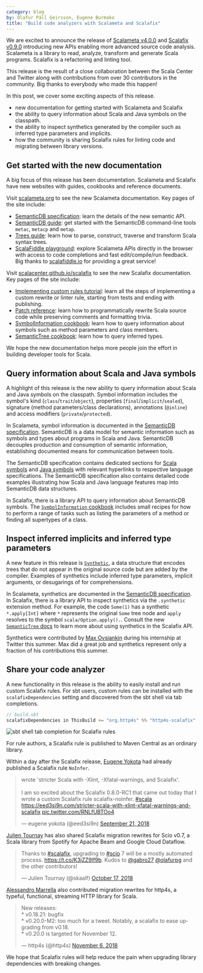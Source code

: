```yaml
---
category: blog
by: Ólafur Páll Geirsson, Eugene Burmako
title: "Build code analyzers with Scalameta and Scalafix"
---
```


We are excited to announce the release of
[Scalameta v4.0.0](https://github.com/scalameta/scalameta/releases/tag/v4.0.0)
and
[Scalafix v0.9.0](https://github.com/scalacenter/scalafix/releases/tag/v0.9.0)
introducing new APIs enabling more advanced source code analysis. Scalameta is a
library to read, analyze, transform and generate Scala programs. Scalafix is a
refactoring and linting tool.

This release is the result of a close collaboration between the Scala Center and
Twitter along with contributions from over 30 contributors in the community. Big
thanks to everybody who made this happen!

In this post, we cover some exciting aspects of this release.

- new documentation for getting started with Scalameta and Scalafix
- the ability to query information about Scala and Java symbols on the
  classpath.
- the ability to inspect synthetics generated by the compiler such as inferred
  type parameters and implicits.
- how the community is sharing Scalafix rules for linting code and migrating
  between library versions.

## Get started with the new documentation

A big focus of this release has been documentation. Scalameta and Scalafix have
new websites with guides, cookbooks and reference documents.

Visit [scalameta.org](https://scalameta.org/) to see the new Scalameta
documentation. Key pages of the site include:

- [SemanticDB specification](https://scalameta.org/docs/semanticdb/specification.html):
  learn the details of the new semantic API.
- [SemanticDB guide](https://scalameta.org/docs/semanticdb/guide.html): get
  started with the SemanticDB command-line tools `metac`, `metacp` and `metap`.
- [Trees guide](https://scalameta.org/docs/trees/guide.html): learn how to
  parse, construct, traverse and transform Scala syntax trees.
- [ScalaFiddle playground](https://scalameta.org/docs/trees/scalafiddle.html):
  explore Scalameta APIs directly in the browser with access to code completions
  and fast edit/compile/run feedback. Big thanks to
  [scalafiddle.io](https://scalafiddle.io/) for providing a great service!

Visit [scalacenter.github.io/scalafix](https://scalacenter.github.io/scalafix/)
to see the new Scalafix documentation. Key pages of the site include:

- [Implementing custom rules tutorial](https://scalacenter.github.io/scalafix/docs/developers/tutorial.html):
  learn all the steps of implementing a custom rewrite or linter rule, starting
  from tests and ending with publishing.
- [Patch reference](https://scalacenter.github.io/scalafix/docs/developers/patch.html):
  learn how to programmatically rewrite Scala source code while preserving
  comments and formatting trivia.
- [SymbolInformation cookbook](https://scalacenter.github.io/scalafix/docs/developers/symbol-information.html):
  learn how to query information about symbols such as method parameters and
  class members.
- [SemanticTree cookbook](https://scalacenter.github.io/scalafix/docs/developers/semantic-tree.html):
  learn how to query inferred types.

We hope the new documentation helps more people join the effort in building
developer tools for Scala.

## Query information about Scala and Java symbols

A highlight of this release is the new ability to query information about Scala
and Java symbols on the classpath. Symbol information includes the symbol's kind
(`class`/`trait`/`object`), properties (`final`/`implicit`/`sealed`), signature
(method parameters/class declarations), annotations (`@inline`) and access
modifiers (`private`/`protected`).

In Scalameta, symbol information is documented in the
[SemanticDB specification](https://scalameta.org/docs/semanticdb/specification.html#symbolinformation).
SemanticDB is a data model for semantic information such as symbols and types
about programs in Scala and Java. SemanticDB decouples production and
consumption of semantic information, establishing documented means for
communication between tools.

The SemanticDB specification contains dedicated sections for
[Scala symbols](https://scalameta.org/docs/semanticdb/specification.html#scala-symbolinformation)
and
[Java symbols](https://scalameta.org/docs/semanticdb/specification.html#java-symbolinformation)
with relevant hyperlinks to respective language specifications. The SemanticDB
specification also contains detailed code examples illustrating how Scala and
Java language features map into SemanticDB data structures.

In Scalafix, there is a library API to query information about SemanticDB
symbols. The
[`SymbolInformation` cookbook](https://scalacenter.github.io/scalafix/docs/developers/symbol-information.html#cookbook)
includes small recipes for how to perform a range of tasks such as listing the
parameters of a method or finding all supertypes of a class.

## Inspect inferred implicits and inferred type parameters

A new feature in this release is
[`Synthetic`](https://scalameta.org/docs/semanticdb/specification.html#synthetic),
a data structure that encodes trees that do not appear in the original source
code but are added by the compiler. Examples of synthetics include inferred type
parameters, implicit arguments, or desugarings of for comprehensions.

In Scalameta, synthetics are documented in the
[SemanticDB specification](https://scalameta.org/docs/semanticdb/specification.html#scala-synthetic).
In Scalafix, there is a library API to inspect synthetics via the `.synthetic`
extension method. For example, the code `Some(1)` has a synthetic `*.apply[Int]`
where `*` represents the original `Some` tree node and `apply` resolves to the
symbol `scala/Option.apply().`. Consult the new
[`SemanticTree` docs](https://scalacenter.github.io/scalafix/docs/developers/semantic-tree.html#look-up-inferred-type-parameter)
to learn more about using synthetics in the Scalafix API.

Synthetics were contributed by [Max Ovsiankin](https://github.com/maxov) during
his internship at Twitter this summer. Max did a great job and synthetics
represent only a fraction of his contributions this summer.

## Share your code analyzer

A new functionality in this release is the ability to easily install and run
custom Scalafix rules. For sbt users, custom rules can be installed with the
`scalafixDependencies` setting and discovered from the sbt shell via tab
completions.

```scala
// build.sbt
scalafixDependencies in ThisBuild += "org.http4s" %% "http4s-scalafix" % "0.20.0-M3"
```

![sbt shell tab completion for Scalafix rules](https://user-images.githubusercontent.com/1408093/48629881-17aa6800-e9bb-11e8-89f8-fa632eeed592.gif)

For rule authors, a Scalafix rule is published to Maven Central as an ordinary
library.

Within a day after the Scalafix release,
[Eugene Yokota](https://github.com/eed3si9n/) had already published a Scalafix
rule `NoInfer`.

<blockquote class="twitter-tweet" data-lang="en"><p lang="en" dir="ltr">wrote &#39;stricter Scala with -Xlint, -Xfatal-warnings, and Scalafix&#39;.<br><br>I am so excited about the Scalafix 0.8.0-RC1 that came out today that I wrote a custom Scalafix rule scalafix-noinfer. <a href="https://twitter.com/hashtag/scala?src=hash&amp;ref_src=twsrc%5Etfw">#scala</a> <a href="https://eed3si9n.com/stricter-scala-with-xlint-xfatal-warnings-and-scalafix">https://eed3si9n.com/stricter-scala-with-xlint-xfatal-warnings-and-scalafix</a> <a href="https://t.co/RNLfUBTOo4">pic.twitter.com/RNLfUBTOo4</a></p>&mdash; eugene yokota (@eed3si9n) <a href="https://twitter.com/eed3si9n/status/1042976853315780608?ref_src=twsrc%5Etfw">September 21, 2018</a></blockquote>

[Julien Tournay](https://github.com/jto) has also shared Scalafix migration
rewrites for Scio v0.7, a Scala library from Spotify for Apache Beam and Google
Cloud Dataflow.

<blockquote class="twitter-tweet" data-lang="en"><p lang="en" dir="ltr">Thanks to <a href="https://twitter.com/hashtag/scalafix?src=hash&amp;ref_src=twsrc%5Etfw">#scalafix</a>, upgrading to <a href="https://twitter.com/hashtag/scio?src=hash&amp;ref_src=twsrc%5Etfw">#scio</a> 7 will be a mostly automated process. <a href="https://t.co/K3jZZ9lf9b">https://t.co/K3jZZ9lf9b</a>. Kudos to <a href="https://twitter.com/gabro27?ref_src=twsrc%5Etfw">@gabro27</a> <a href="https://twitter.com/olafurpg?ref_src=twsrc%5Etfw">@olafurpg</a> and the other contributors!</p>&mdash; Julien Tournay (@skaalf) <a href="https://twitter.com/skaalf/status/1052516884225056769?ref_src=twsrc%5Etfw">October 17, 2018</a></blockquote>

[Alessandro Marrella](https://github.com/amarrella) also contributed migration
rewrites for http4s, a typeful, functional, streaming HTTP library for Scala.

<blockquote class="twitter-tweet" data-lang="en"><p lang="en" dir="ltr">New releases:<br>* v0.18.21: bugfix<br>* v0.20.0-M2: too much for a tweet. Notably, a scalafix to ease upgrading from v0.18.<br>* v0.20.0 is targeted for November 12. </p>&mdash; http4s (@http4s) <a href="https://twitter.com/http4s/status/1059840385021853698?ref_src=twsrc%5Etfw">November 6, 2018</a></blockquote>

We hope that Scalafix rules will help reduce the pain when upgrading library
dependencies with breaking changes.
